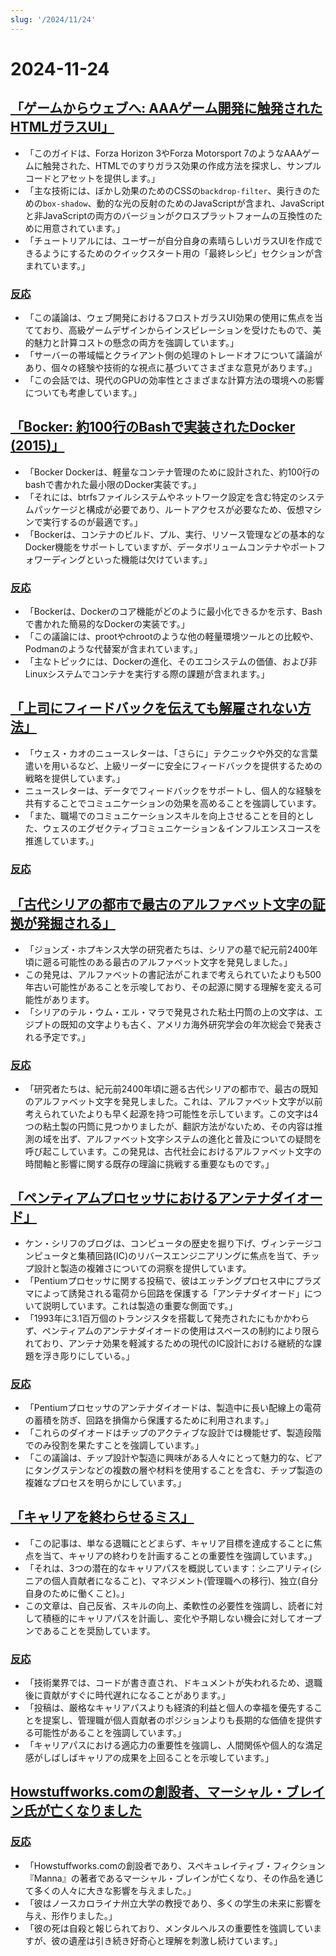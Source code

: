 ```yaml
---
slug: '/2024/11/24'
---
```


# 2024-11-24

## [「ゲームからウェブへ: AAAゲーム開発に触発されたHTMLガラスUI」](https://www.tyleo.com/html-glass.html)

- 「このガイドは、Forza Horizon 3やForza Motorsport 7のようなAAAゲームに触発された、HTMLでのすりガラス効果の作成方法を探求し、サンプルコードとアセットを提供します。」
- 「主な技術には、ぼかし効果のためのCSSの`backdrop-filter`、奥行きのための`box-shadow`、動的な光の反射のためのJavaScriptが含まれ、JavaScriptと非JavaScriptの両方のバージョンがクロスプラットフォームの互換性のために用意されています。」
- 「チュートリアルには、ユーザーが自分自身の素晴らしいガラスUIを作成できるようにするためのクイックスタート用の「最終レシピ」セクションが含まれています。」

### [反応](https://news.ycombinator.com/item?id=42225481)

- 「この議論は、ウェブ開発におけるフロストガラスUI効果の使用に焦点を当てており、高級ゲームデザインからインスピレーションを受けたもので、美的魅力と計算コストの懸念の両方を強調しています。」
- 「サーバーの帯域幅とクライアント側の処理のトレードオフについて議論があり、個々の経験や技術的な視点に基づいてさまざまな意見があります。」
- 「この会話では、現代のGPUの効率性とさまざまな計算方法の環境への影響についても考慮しています。」

## [「Bocker: 約100行のBashで実装されたDocker (2015)」](https://github.com/p8952/bocker)

- 「Bocker Dockerは、軽量なコンテナ管理のために設計された、約100行のbashで書かれた最小限のDocker実装です。」
- 「それには、btrfsファイルシステムやネットワーク設定を含む特定のシステムパッケージと構成が必要であり、ルートアクセスが必要なため、仮想マシンで実行するのが最適です。」
- 「Bockerは、コンテナのビルド、プル、実行、リソース管理などの基本的なDocker機能をサポートしていますが、データボリュームコンテナやポートフォワーディングといった機能は欠けています。」

### [反応](https://news.ycombinator.com/item?id=42224670)

- 「Bockerは、Dockerのコア機能がどのように最小化できるかを示す、Bashで書かれた簡易的なDockerの実装です。」
- 「この議論には、prootやchrootのような他の軽量環境ツールとの比較や、Podmanのような代替案が含まれています。」
- 「主なトピックには、Dockerの進化、そのエコシステムの価値、および非Linuxシステムでコンテナを実行する際の課題が含まれます。」

## [「上司にフィードバックを伝えても解雇されない方法」](https://newsletter.weskao.com/p/how-to-give-a-senior-leader-feedback-without-getting-fired)

- 「ウェス・カオのニュースレターは、「さらに」テクニックや外交的な言葉遣いを用いるなど、上級リーダーに安全にフィードバックを提供するための戦略を提供しています。」
- ニュースレターは、データでフィードバックをサポートし、個人的な経験を共有することでコミュニケーションの効果を高めることを強調しています。
- 「また、職場でのコミュニケーションスキルを向上させることを目的とした、ウェスのエグゼクティブコミュニケーション＆インフルエンスコースを推進しています。」

### [反応](https://news.ycombinator.com/item?id=42223099)

## [「古代シリアの都市で最古のアルファベット文字の証拠が発掘される」](https://hub.jhu.edu/2024/11/21/ancient-alphabet-discovered-syria/)

- 「ジョンズ・ホプキンス大学の研究者たちは、シリアの墓で紀元前2400年頃に遡る可能性のある最古のアルファベット文字を発見しました。」
- この発見は、アルファベットの書記法がこれまで考えられていたよりも500年古い可能性があることを示唆しており、その起源に関する理解を変える可能性があります。
- 「シリアのテル・ウム・エル・マラで発見された粘土円筒の上の文字は、エジプトの既知の文字よりも古く、アメリカ海外研究学会の年次総会で発表される予定です。」

### [反応](https://news.ycombinator.com/item?id=42224330)

- 「研究者たちは、紀元前2400年頃に遡る古代シリアの都市で、最古の既知のアルファベット文字を発見しました。これは、アルファベット文字が以前考えられていたよりも早く起源を持つ可能性を示しています。この文字は4つの粘土製の円筒に見つかりましたが、翻訳方法がないため、その内容は推測の域を出ず、アルファベット文字システムの進化と普及についての疑問を呼び起こしています。この発見は、古代社会におけるアルファベット文字の時間軸と影響に関する既存の理論に挑戦する重要なものです。」

## [「ペンティアムプロセッサにおけるアンテナダイオード」](http://www.righto.com/2024/11/antenna-diodes-in-pentium-processor.html)

- ケン・シリフのブログは、コンピュータの歴史を掘り下げ、ヴィンテージコンピュータと集積回路(IC)のリバースエンジニアリングに焦点を当て、チップ設計と製造の複雑さについての洞察を提供しています。
- 「Pentiumプロセッサに関する投稿で、彼はエッチングプロセス中にプラズマによって誘発される電荷から回路を保護する「アンテナダイオード」について説明しています。これは製造の重要な側面です。」
- 「1993年に3.1百万個のトランジスタを搭載して発売されたにもかかわらず、ペンティアムのアンテナダイオードの使用はスペースの制約により限られており、アンテナ効果を軽減するための現代のIC設計における継続的な課題を浮き彫りにしている。」

### [反応](https://news.ycombinator.com/item?id=42223690)

- 「Pentiumプロセッサのアンテナダイオードは、製造中に長い配線上の電荷の蓄積を防ぎ、回路を損傷から保護するために利用されます。」
- 「これらのダイオードはチップのアクティブな設計では機能せず、製造段階でのみ役割を果たすことを強調しています。」
- 「この議論は、チップ設計や製造に興味がある人々にとって魅力的な、ビアにタングステンなどの複数の層や材料を使用することを含む、チップ製造の複雑なプロセスを明らかにしています。」

## [「キャリアを終わらせるミス」](https://bitfieldconsulting.com/posts/career)

- 「この記事は、単なる退職にとどまらず、キャリア目標を達成することに焦点を当て、キャリアの終わりを計画することの重要性を強調しています。」
- 「それは、3つの潜在的なキャリアパスを概説しています：シニアリティ(シニアの個人貢献者になること)、マネジメント(管理職への移行)、独立(自分自身のために働くこと)。」
- この文章は、自己反省、スキルの向上、柔軟性の必要性を強調し、読者に対して積極的にキャリアパスを計画し、変化や予期しない機会に対してオープンであることを奨励しています。

### [反応](https://news.ycombinator.com/item?id=42228538)

- 「技術業界では、コードが書き直され、ドキュメントが失われるため、退職後に貢献がすぐに時代遅れになることがあります。」
- 「投稿は、厳格なキャリアパスよりも経済的利益と個人の幸福を優先することを提案し、管理職が個人貢献者のポジションよりも長期的な価値を提供する可能性があることを強調しています。」
- 「キャリアパスにおける適応力の重要性を強調し、人間関係や個人的な満足感がしばしばキャリアの成果を上回ることを示唆しています。」

## [Howstuffworks.comの創設者、マーシャル・ブレイン氏が亡くなりました](https://www.wral.com/news/local/nc-state-marshall-brain-dies-november-2024/)

### [反応](https://news.ycombinator.com/item?id=42228759)

- 「Howstuffworks.comの創設者であり、スペキュレイティブ・フィクション『Manna』の著者であるマーシャル・ブレインが亡くなり、その作品を通じて多くの人々に大きな影響を与えました。」
- 「彼はノースカロライナ州立大学の教授であり、多くの学生の未来に影響を与え、形作りました。」
- 「彼の死は自殺と報じられており、メンタルヘルスの重要性を強調していますが、彼の遺産は引き続き好奇心と理解を刺激し続けています。」

<head>
  <meta property="og:title" content="「ゲームからウェブへ: AAAゲーム開発に触発されたHTMLガラスUI」" />
  <meta property="og:type" content="website" />
  <meta property="og:image" content="https://og.cho.sh/api/og/?title=%E3%80%8C%E3%82%B2%E3%83%BC%E3%83%A0%E3%81%8B%E3%82%89%E3%82%A6%E3%82%A7%E3%83%96%E3%81%B8%3A%20AAA%E3%82%B2%E3%83%BC%E3%83%A0%E9%96%8B%E7%99%BA%E3%81%AB%E8%A7%A6%E7%99%BA%E3%81%95%E3%82%8C%E3%81%9FHTML%E3%82%AC%E3%83%A9%E3%82%B9UI%E3%80%8D&subheading=2024%E5%B9%B411%E6%9C%8824%E6%97%A5%E6%97%A5%E6%9B%9C%E6%97%A5%3A%20%E3%83%8F%E3%83%83%E3%82%AB%E3%83%BC%E3%83%8B%E3%83%A5%E3%83%BC%E3%82%B9%E3%81%BE%E3%81%A8%E3%82%81" />
</head>
